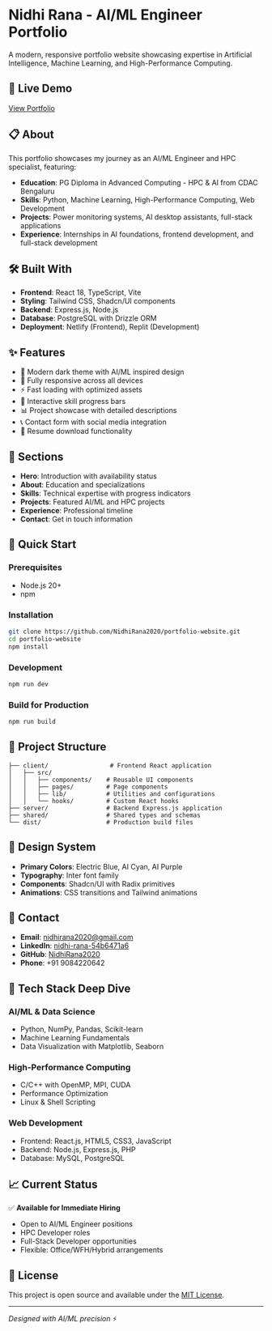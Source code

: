 # Nidhi Rana - AI/ML Engineer Portfolio

A modern, responsive portfolio website showcasing expertise in Artificial Intelligence, Machine Learning, and High-Performance Computing.

## 🚀 Live Demo
[View Portfolio](https://regal-taiyaki-5bb9d3.netlify.app/)

## 📋 About
This portfolio showcases my journey as an AI/ML Engineer and HPC specialist, featuring:
- **Education**: PG Diploma in Advanced Computing - HPC & AI from CDAC Bengaluru
- **Skills**: Python, Machine Learning, High-Performance Computing, Web Development
- **Projects**: Power monitoring systems, AI desktop assistants, full-stack applications
- **Experience**: Internships in AI foundations, frontend development, and full-stack development

## 🛠️ Built With
- **Frontend**: React 18, TypeScript, Vite
- **Styling**: Tailwind CSS, Shadcn/UI components
- **Backend**: Express.js, Node.js
- **Database**: PostgreSQL with Drizzle ORM
- **Deployment**: Netlify (Frontend), Replit (Development)

## ✨ Features
- 🎨 Modern dark theme with AI/ML inspired design
- 📱 Fully responsive across all devices
- ⚡ Fast loading with optimized assets
- 🎯 Interactive skill progress bars
- 📊 Project showcase with detailed descriptions
- 📞 Contact form with social media integration
- 📄 Resume download functionality

## 🎯 Sections
- **Hero**: Introduction with availability status
- **About**: Education and specializations
- **Skills**: Technical expertise with progress indicators
- **Projects**: Featured AI/ML and HPC projects
- **Experience**: Professional timeline
- **Contact**: Get in touch information

## 🚀 Quick Start

### Prerequisites
- Node.js 20+
- npm

### Installation
```bash
git clone https://github.com/NidhiRana2020/portfolio-website.git
cd portfolio-website
npm install
```

### Development
```bash
npm run dev
```

### Build for Production
```bash
npm run build
```

## 📁 Project Structure
```
├── client/                 # Frontend React application
│   ├── src/
│   │   ├── components/    # Reusable UI components
│   │   ├── pages/         # Page components
│   │   ├── lib/           # Utilities and configurations
│   │   └── hooks/         # Custom React hooks
├── server/                # Backend Express.js application
├── shared/                # Shared types and schemas
└── dist/                  # Production build files
```

## 🎨 Design System
- **Primary Colors**: Electric Blue, AI Cyan, AI Purple
- **Typography**: Inter font family
- **Components**: Shadcn/UI with Radix primitives
- **Animations**: CSS transitions and Tailwind animations

## 📧 Contact
- **Email**: nidhirana2020@gmail.com
- **LinkedIn**: [nidhi-rana-54b6471a6](https://linkedin.com/in/nidhi-rana-54b6471a6)
- **GitHub**: [NidhiRana2020](https://github.com/NidhiRana2020)
- **Phone**: +91 9084220642

## 🔧 Tech Stack Deep Dive
### AI/ML & Data Science
- Python, NumPy, Pandas, Scikit-learn
- Machine Learning Fundamentals
- Data Visualization with Matplotlib, Seaborn

### High-Performance Computing
- C/C++ with OpenMP, MPI, CUDA
- Performance Optimization
- Linux & Shell Scripting

### Web Development
- Frontend: React.js, HTML5, CSS3, JavaScript
- Backend: Node.js, Express.js, PHP
- Database: MySQL, PostgreSQL

## 📈 Current Status
✅ **Available for Immediate Hiring**
- Open to AI/ML Engineer positions
- HPC Developer roles
- Full-Stack Developer opportunities
- Flexible: Office/WFH/Hybrid arrangements

## 📜 License
This project is open source and available under the [MIT License](LICENSE).

---
*Designed with AI/ML precision* ⚡
